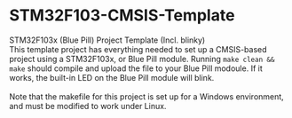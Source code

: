 # STM32F103-CMSIS-Template
STM32F103x (Blue Pill) Project Template (Incl. blinky)<br>
This template project has everything needed to set up a CMSIS-based project using a STM32F103x, or Blue Pill module.
Running ```make clean && make``` should compile and upload the file to your Blue Pill modoule. If it works, the built-in LED on the Blue Pill module will blink.<br>
<br>
Note that the makefile for this project is set up for a Windows environment, and must be modified to work under Linux.

